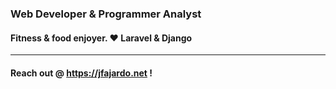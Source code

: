 ### Web Developer & Programmer Analyst

#### Fitness & food enjoyer. ❤️ Laravel & Django
***
#### Reach out @ <a href="https://jfajardo.net">https://jfajardo.net</a> !